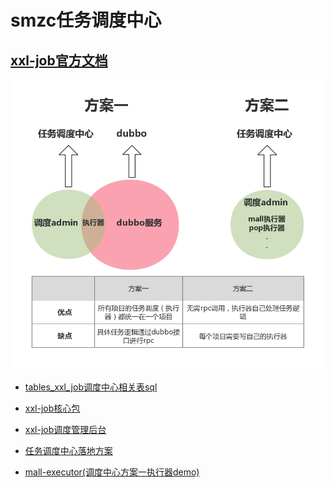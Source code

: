 smzc任务调度中心
==

[xxl-job官方文档](http://www.xuxueli.com/xxl-job/)
---
   ![image](https://github.com/Y-zd/smzc-job/blob/master/doc/smzc-job-design.png)

* [tables_xxl_job调度中心相关表sql](/doc/db/tables_xxl_job.sql)

* [xxl-job核心包](/xxl-job-core)

* [xxl-job调度管理后台](/xxl-job-admin)

* [任务调度中心落地方案](/doc/smzc-job-design.png)

* [mall-executor(调度中心方案一执行器demo)](/mall-executor)










